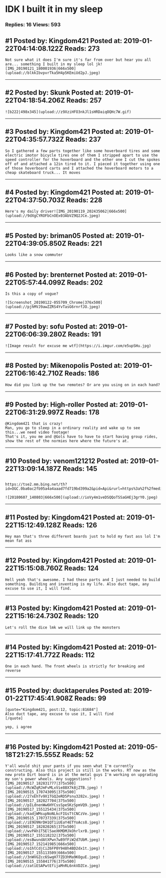 # IDK I built it in my sleep

### Replies: 16 Views: 593

## \#1 Posted by: Kingdom421 Posted at: 2019-01-22T04:14:08.122Z Reads: 273

```
Not sure what it does I'm sure it's far from over but hear you all are... something I built in my sleep lol jk![IMG_20190121_180001936|666x500](upload://blkkIbvpvrTka5H4p5KEmiUd2pJ.jpeg)
```

---
## \#2 Posted by: Skunk Posted at: 2019-01-22T04:18:54.206Z Reads: 257

```
![b222|498x345](upload://z9XziHFO3nkJl1sHRDaiqOQHc7W.gif)
```

---
## \#3 Posted by: Kingdom421 Posted at: 2019-01-22T04:35:57.732Z Reads: 237

```
So I gathered a few parts together like some hoverboard tires and some electric imotor bicycle tires one of them I stripped apart to use the speed controller for the hoverboard and the other one I cut the spokes off of and attached a 12in tired to it. I pieced it together using one of those hoverboard carts and I attached the hoverboard motors to a cheap skateboard truck... It moves
```

---
## \#4 Posted by: Kingdom421 Posted at: 2019-01-22T04:37:50.703Z Reads: 228

```
Here's my daily driver![IMG_20190119_202435062|666x500](upload://9dXgCYROFbCnOEx03AbVZ9Q2JCe.jpeg)
```

---
## \#5 Posted by: briman05 Posted at: 2019-01-22T04:39:05.850Z Reads: 221

```
Looks like a snow commuter
```

---
## \#6 Posted by: brenternet Posted at: 2019-01-22T05:57:44.099Z Reads: 202

```
Is this a copy of vogue? 

![Screenshot_20190122-055709_Chrome|376x500](upload://pjhMVJ9awZZRS4YvTasG6rnrfJO.jpeg)
```

---
## \#7 Posted by: sofu Posted at: 2019-01-22T06:06:39.280Z Reads: 191

```
![Image result for excuse me wtf](https://i.imgur.com/e5upSHu.jpg)
```

---
## \#8 Posted by: Mikenopolis Posted at: 2019-01-22T06:16:42.710Z Reads: 186

```
How did you link up the two remotes? Or are you using on in each hand?
```

---
## \#9 Posted by: High-roller Posted at: 2019-01-22T06:31:29.997Z Reads: 178

```
@Kingdom421 that is crazy! 
Man, you go to sleep in a ordinary reality and wake up to see this...we need video footage! 
That's it, you me and @Gols have to have to start having group rides, show the rest of the normies here where the future's at.
```

---
## \#10 Posted by: venom121212 Posted at: 2019-01-22T13:09:14.187Z Reads: 145

```

https://tse2.mm.bing.net/th?id=OGC.0ba0ac2fb95a4a4aaad7fd719bd399a2&pid=Api&rurl=https%3a%2f%2fmedia.giphy.com%2fmedia%2fl41lMWbRHiTjFbpVS%2fgiphy.gif&ehk=mgCOKo5xeiFWZaBO1eHS5Q 

![20180607_140803|666x500](upload://ioVy4m1veDSQQoTSSaGHEj3grY0.jpeg)
```

---
## \#11 Posted by: Kingdom421 Posted at: 2019-01-22T15:12:49.128Z Reads: 126

```
Hey man that's three different boards just to hold my fast ass lol I'm mean fat ass
```

---
## \#12 Posted by: Kingdom421 Posted at: 2019-01-22T15:15:08.760Z Reads: 124

```
Hell yeah that's awesome. I had these parts and I just needed to build something. Building and inventing is my life. Also duct tape, any excuse to use it, I will find.
```

---
## \#13 Posted by: Kingdom421 Posted at: 2019-01-22T15:16:24.730Z Reads: 120

```
Let's roll the dice lmk we will link up the monsters
```

---
## \#14 Posted by: Kingdom421 Posted at: 2019-01-22T15:17:41.772Z Reads: 112

```
One in each hand. The front wheels is strictly for breaking and reverse
```

---
## \#15 Posted by: ducktaperules Posted at: 2019-01-22T17:45:41.908Z Reads: 99

```
[quote="Kingdom421, post:12, topic:81684"]
Also duct tape, any excuse to use it, I will find
[/quote]

yep, i agree
```

---
## \#16 Posted by: Kingdom421 Posted at: 2019-05-18T21:27:15.555Z Reads: 52

```
Y'all would shit your pants if you seen what I'm currently constructing. Also this project is still in the works. RT now as the new proto Dirt board is in at the metal guys I'm working on upgrading my son's power wheels. Any suggestions? ![IMG_20190517_182831777|375x500](upload://RcWZqRJmFvMLxVie88X7k8jZTB.jpeg) ![IMG_20190515_170743095|375x500](upload://27xEhTv9X1TGQ2eRD5Psnu3282x.jpeg) ![IMG_20190517_182827704|375x500](upload://pILdnenWw6HYCssSpeSKzSpmVQ9.jpeg) ![IMG_20190517_155125434|375x500](upload://kadjWMsupNoNLkcFIGsTtCNCzVe.jpeg) ![IMG_20190515_170737339|375x500](upload://iE9U9NrDH1QT1iUEaY4ETYoAcs8.jpeg) ![IMG_20190517_182820265|375x500](upload://wvPAh1T5El5aeXKMDMJkOhrlxrB.jpeg) ![IMG_20190517_155118232|375x500](upload://esBwundAtXPwn7w89fFiW2d7UbM.jpeg) ![IMG_20190517_152141985|666x500](upload://o1htCdjCiZ6FP0Y948h4BD2dx1t.jpeg) ![IMG_20190517_155113509|666x500](upload://3nWVGZcc6SwqH77ZD3hMa9KOguE.jpeg) ![IMG_20190515_155841776|375x500](upload://zatiESAPwtEfijaMnRL6nkVDZCe.jpeg)
```

---
